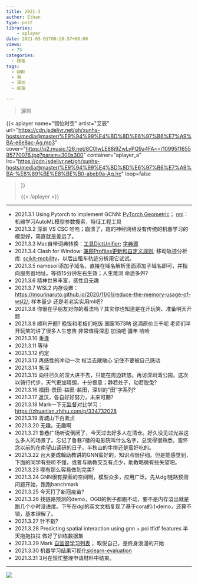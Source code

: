 ```yaml
---
title: 2021-3
author: Ethan
type: post
libraries:
    - aplayer
date: 2021-03-01T00:20:57+00:00
views:
  - 75
categories:
  - 随笔
tags:
  - GNN
  - 海
  - 深圳
  - 疫苗

---
```

> 深圳


<!--more-->



{{< aplayer 
name="错位时空"
artist="艾辰"
url="https://cdn.jsdelivr.net/gh/xunhs-hosts/media@master/%E9%94%99%E4%BD%8D%E6%97%B6%E7%A9%BA-e8e8ac-Ag.mp3"
cover="https://p2.music.126.net/8C0lwLE88j9ZwLyPQ9a4FA==/109951165595770076.jpg?param=300x300"
container="aplayer_a" 
lrc="https://cdn.jsdelivr.net/gh/xunhs-hosts/media@master/%E9%94%99%E4%BD%8D%E6%97%B6%E7%A9%BA-%E8%89%BE%E8%BE%B0-abeb9a-Ag.lrc"
loop=false 
>}}<div id="aplayer_a"></div>{{< /aplayer >}}


------------



- 2021.3.1 Using Pytorch to implement GCNN: [PyTorch Geometric](https://github.com/rusty1s/pytorch_geometric)； [nni](https://nni.readthedocs.io/zh/latest/Tutorial/SearchSpaceSpec.html)：机器学习AutoML模型参数搜索，特征工程工具
- 2021.3.2 深圳 VS CSC 哈哈；崩溃了，跑的神经网络没有传统的机器学习的模型好，简直就是差远了。
- 2021.3.3 Mac自带词典转换：[工具DictUnifier](https://github.com/jjgod/mac-dictionary-kit); [字典源](http://download.huzheng.org/zh_CN/index.html)
- 2021.3.4 Clash for Window: [兼顾Profiles更新和自定义规则](https://github.com/Fndroid/clash_for_windows_pkg/issues/988); 移动轨迹分析库: [scikit-mobility](https://github.com/scikit-mobility/scikit-mobility)，以后出租车轨迹分析用它试试。
- 2021.3.5 namesoil添加子域名，直接在域名解析里面添加子域名即可，并指向服务器地址。等待15分钟左右生效；人生难测 命途多舛?
- 2021.3.6 精神世界丰富，感性且无趣
- 2021.3.7 WSL2 内存设置：https://mourinaruto.github.io/2020/11/01/reduce-the-memory-usage-of-wsl2/; 样本量少 还是老老实实用ml吧?
- 2021.3.8 你很在乎朋友对你的看法吗？其实你也知道是在开玩笑、准备明天开题
- 2021.3.9 顺利开题? 晚饭和老板们吃饭 国窖1573呐 这酒原价三千呢 老师们半开玩笑的讲了很多人生忠告 非常值得深思 加油吧 骚年 哈哈
- 2021.3.10 重逢
- 2021.3.11 等待
- 2021.3.12 约定
- 2021.3.13 再感性的冲动一次 权当去散散心 记住不要被自己感动
- 2021.3.14 抵深
- 2021.3.15 向往已久的深大进不去，只能在周边转悠。再访深圳湾公园，这次以骑行代步，天气更加晴朗，十分惬意；静若处子，动若脱兔?
- 2021.3.16 福田-景田-益田-盐田，深圳的“田”字系列?
- 2021.3.17 返汉，各自好好努力，未来可期?
- 2021.3.18 Mark一下无监督对比学习：https://zhuanlan.zhihu.com/p/334732028
- 2021.3.19 青城山下白素贞
- 2021.3.20 无趣。无趣啊
- 2021.3.21 鲁巷广场听说倒闭了，今天过去好多人在清仓。好久没见过光谷这么多人的场景了。忘记了鲁巷7楼的电影院叫什么名字，总觉得很熟悉，蛮怀念以前的在南望山读研的日子。半秋山的牛排还是蛮好吃的。
- 2021.3.22 台大姜成翰助教讲的GNN蛮好的，知识点很仔细。但是能感觉到，下面的同学有些听不懂，或者与助教交互有点少，助教略微有些失望吧。
- 2021.3.23 哪有那么容易做到完美?
- 2021.3.24 GNN很有探索的空间啊，模型众多，应用广泛。先从dgl链路预测问题开始，跑跑banchmark
- 2021.3.25 今天打了新冠疫苗?
- 2021.3.26 找链路预测的demo，OGB的例子都跑不动，要不是内存溢出就是跑几个小时没进度。下午在dgl的英文文档复现了基于cora的小demo，还算不错，基本理解了。
- 2021.3.27 针不戳?
- 2021.3.28 Predicting spatial interaction using gnn + poi tfidf features 半天拖拖拉拉 做好了训练数据集
- 2021.3.29 Mark [自监督学习列表](https://paperswithcode.com/newsletter/6/)； 取悦自己，是终身浪漫的开始
- 2021.3.30 机器学习结果可视化[sklearn-evaluation](https://github.com/edublancas/sklearn-evaluation)
- 2021.3.31 3月在慌忙整理申请材料中结束。

------------

![](https://cdn.jsdelivr.net/gh/xunhs/image_host@master/PicX/20210301082105.jpg)